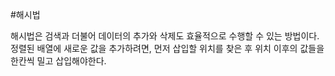 #해시법

해시법은 검색과 더불어 데이터의 추가와 삭제도 효율적으로 수행할 수 있는 방법이다.
정렬된 배열에 새로운 값을 추가하려면, 먼저 삽입할 위치를 찾은 후 위치 이후의 값들을 한칸씩 밀고 삽입해야한다.

